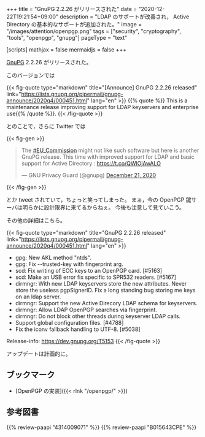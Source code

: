 +++
title = "GnuPG 2.2.26 がリリースされた"
date =  "2020-12-22T19:21:54+09:00"
description = "LDAP のサポートが改善され， Active Directory の基本的なサポートが追加された。"
image = "/images/attention/openpgp.png"
tags = ["security", "cryptography", "tools", "openpgp", "gnupg"]
pageType = "text"

[scripts]
  mathjax = false
  mermaidjs = false
+++

[GnuPG] 2.2.26 がリリースされた。

このバージョンでは

{{< fig-quote type="markdown" title="[Announce] GnuPG 2.2.26 released" link="https://lists.gnupg.org/pipermail/gnupg-announce/2020q4/000451.html" lang="en" >}}
{{% quote %}} This is a maintenance release improving support for LDAP keyservers and enterprise use{{% /quote %}}.
{{< /fig-quote >}}

とのことで，さらに Twitter では

{{< fig-gen >}}
<blockquote class="twitter-tweet"><p lang="en" dir="ltr">The <a href="https://twitter.com/hashtag/EU_Commission?src=hash&amp;ref_src=twsrc%5Etfw">#EU_Commission</a> might not like such software but here is another GnuPG release. This time with improved support for LDAP and basic support for Active Directory : <a href="https://t.co/QWlOjAwALO">https://t.co/QWlOjAwALO</a></p>&mdash; GNU Privacy Guard (@gnupg) <a href="https://twitter.com/gnupg/status/1341089812988768259?ref_src=twsrc%5Etfw">December 21, 2020</a></blockquote>
{{< /fig-gen >}}

とか tweet されていて，ちょっと笑ってしまった。
まぁ，今の OpenPGP 鍵サーバは明らかに設計限界に来てるからねぇ。
今後も注意して見ていこう。

その他の詳細はこちら。

{{< fig-quote type="markdown" title="GnuPG 2.2.26 released" link="https://lists.gnupg.org/pipermail/gnupg-announce/2020q4/000451.html" lang="en" >}}
* gpg: New AKL method "ntds".
* gpg: Fix --trusted-key with fingerprint arg.
* scd: Fix writing of ECC keys to an OpenPGP card.  [#5163]
* scd: Make an USB error fix specific to SPR532 readers.  [#5167]
* dirmngr: With new LDAP keyservers store the new attributes.  Never store the useless pgpSignerID.  Fix a long standing bug storing me keys on an ldap server.
* dirmngr: Support the new Active Direcory LDAP schema for keyservers.
* dirmngr: Allow LDAP OpenPGP searches via fingerprint.
* dirmngr: Do not block other threads during keyserver LDAP calls.
* Support global configuration files.  [#4788]
* Fix the iconv fallback handling to UTF-8.  [#5038]

Release-info: https://dev.gnupg.org/T5153
{{< /fig-quote >}}

アップデートは計画的に。

## ブックマーク

- [OpenPGP の実装]({{< rlnk "/openpgp/" >}})

[GnuPG]: https://gnupg.org/ "The GNU Privacy Guard"
[OpenPGP]: http://openpgp.org/

## 参考図書

{{% review-paapi "4314009071" %}} <!-- 暗号化 プライバシーを救った反乱者たち -->
{{% review-paapi "B015643CPE" %}} <!-- 暗号技術入門 第3版 -->
